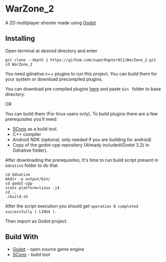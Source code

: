 # WarZone_2
A 2D multiplayer shooter made using [Godot](https://godotengine.org/)

## Installing
Open terminal at desired directory and enter
```
git clone --depth 1 https://github.com/superRaptor911/WarZone_2.git
cd WarZone_2
```
You need gdnative c++ plugins to run this project.
You can build them for your system or download precompiled plugins.

You can download pre compiled plugins [here](https://github.com/superRaptor911/WarZone_2/archive/libs.zip) and paste ```bin ``` folder to base directory.

OR

You can build them (For linux users only).
To build plugins there are a few prerequisites you’ll need:
* [SCons](https://scons.org/) as a build tool.
* C++ compiler
* Android NDK (optional, only needed if you are building for android)
* Copy of the godot-cpp repository (Already included(Godot 3.2) in Gdnative folder).

After downloading the prerequisites, It's time to run build script present in  ``` Gdnative ``` folder to do that
```
cd Gdnative
mkdir -p output/bin/
cd godot-cpp
scons platform=linux -j4
cd ..
./build.sh
```
After the script execution you should get ``` operation 0 completed successfully ( LINUX ) ```.

Then import as Godot project.

## Build With
* [Godot](https://godotengine.org/) - open source game engine
* [SCons](https://scons.org/) - build tool
